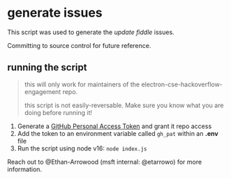 # generate issues

This script was used to generate the _update fiddle_ issues.

Committing to source control for future reference.

## running the script

> this will only work for maintainers of the electron-cse-hackoverflow-engagement repo.
>
> this script is not easily-reversable. Make sure you know what you are doing before running it!

1. Generate a [GitHub Personal Access Token](https://github.com/settings/tokens/new) and grant it repo access
2. Add the token to an environment variable called `gh_pat` within an **.env** file
3. Run the script using node v16: `node index.js`

Reach out to @Ethan-Arrowood (msft internal: @etarrowo) for more information.
